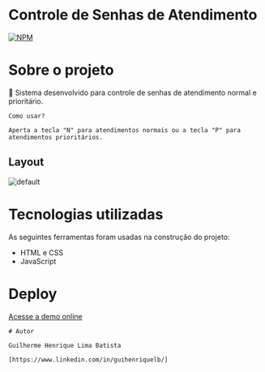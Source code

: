 # Controle de Senhas de Atendimento

[![NPM](https://img.shields.io/npm/l/react)](https://github.com/guihenriquelb/senhas-de-atendimento/blob/master/LICENSE) 

# Sobre o projeto

🚀 Sistema desenvolvido para controle de senhas de atendimento normal e prioritário.

```
Como usar?

Aperta a tecla "N" para atendimentos normais ou a tecla "P" para atendimentos prioritários.
```
## Layout 

![default](https://i.imgur.com/uRzVE3k.png) 

# Tecnologias utilizadas

As seguintes ferramentas foram usadas na construção do projeto:

- HTML e CSS
- JavaScript

# Deploy

[Acesse a demo online](https://guihenriquelb.github.io/senhas-de-atendimento)

```
# Autor

Guilherme Henrique Lima Batista

[https://www.linkedin.com/in/guihenriquelb/]